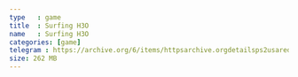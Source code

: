 ```yaml
---
type   : game
title  : Surfing H3O
name   : Surfing H3O
categories: [game]
telegram : https://archive.org/6/items/httpsarchive.orgdetailsps2usaredump3/Surfing%20H3O.7z
size: 262 MB
---
```



